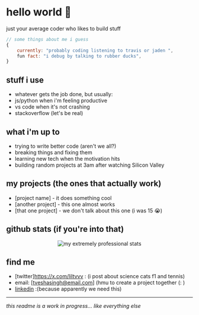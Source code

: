 # hello world 🍉 

just your average coder who likes to build stuff

```javascript
// some things about me i guess
{
    currently: "probably coding listening to travis or jaden ",
    fun fact: "i debug by talking to rubber ducks",
}
```

## stuff i use
* whatever gets the job done, but usually:
* js/python when i'm feeling productive
* vs code when it's not crashing
* stackoverflow (let's be real)

## what i'm up to
* trying to write better code (aren't we all?)
* breaking things and fixing them
* learning new tech when the motivation hits
* building random projects at 3am after watching Silicon Valley

## my projects (the ones that actually work)
* [project name] - it does something cool
* [another project] - this one almost works
* [that one project] - we don't talk about this one (i was 15 😭)

## github stats (if you're into that)
<p align="center">
  <img src="https://github-readme-stats.vercel.app/api?username=[your_username]&show_icons=true&theme=dark" alt="my extremely professional stats">
</p>

## find me
* [twitter]https://x.com/liltvvv : (i post about science cats f1 and tennis)
* email: [tveshasingh@email.com] (hmu to create a project together (: )
* [linkedin](https://www.linkedin.com/in/tvesha-singh/) :(because apparently we need this)

---
*this readme is a work in progress... like everything else*
